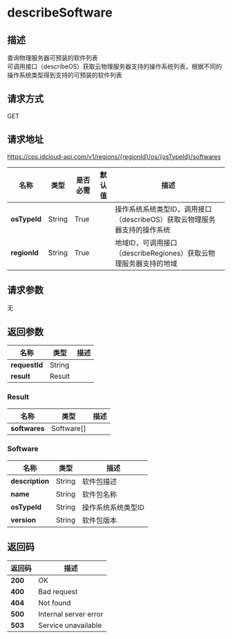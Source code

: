 # describeSoftware


## 描述
查询物理服务器可预装的软件列表<br/>
可调用接口（describeOS）获取云物理服务器支持的操作系统列表，根据不同的操作系统类型得到支持的可预装的软件列表<br/>


## 请求方式
GET

## 请求地址
https://cps.jdcloud-api.com/v1/regions/{regionId}/os/{osTypeId}/softwares

|名称|类型|是否必需|默认值|描述|
|---|---|---|---|---|
|**osTypeId**|String|True||操作系统系统类型ID，调用接口（describeOS）获取云物理服务器支持的操作系统|
|**regionId**|String|True||地域ID，可调用接口（describeRegiones）获取云物理服务器支持的地域|

## 请求参数
无


## 返回参数
|名称|类型|描述|
|---|---|---|
|**requestId**|String||
|**result**|Result||


### Result
|名称|类型|描述|
|---|---|---|
|**softwares**|Software[]||
### Software
|名称|类型|描述|
|---|---|---|
|**description**|String|软件包描述|
|**name**|String|软件包名称|
|**osTypeId**|String|操作系统系统类型ID|
|**version**|String|软件包版本|

## 返回码
|返回码|描述|
|---|---|
|**200**|OK|
|**400**|Bad request|
|**404**|Not found|
|**500**|Internal server error|
|**503**|Service unavailable|
